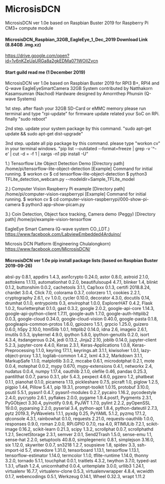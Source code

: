 # MicrosisDCN
MicrosisDCN ver 1.0e based on Raspbian Buster 2019 for Raspberry Pi CM3+ compute module

#### MicrosisDCN_Raspbian_32GB_EagleEye_1_Dec_2019 Download Link (8.84GB .img.xz)
https://drive.google.com/open?id=1v6nKZeUaURGa8a2gkEDMa071WOIIZvcn

#### Start guild read me (1 December 2019)

MicrosisDCN ver 1.0e based on Raspbian Buster 2019
for RPI3 B+, RPI4 and Q-wave EagleEyeSmartCamera 32GB
System contributed by Natthakorn Kasamsumran (Nachod)
Hardware designed by Amornthep Phunsin (Q-wave Systems)

1st step. after flash your 32GB SD-Card or eMMC memory
please run terminal and type "rpi-update" for firmware
update related your SoC on RPi. finally "sudo reboot"

2nd step. update your system package by this command.
"sudo apt-get update && sudo apt-get dist-upgrade"

3nd step. update all pip package by this command.
please type "workon cv" in your terminal windows.
"pip list --outdated --format=freeze | grep -v '^\-e' | cut -d = -f 1  | xargs -n1 pip install -U"

1.) Tensorflow Lite Object Detection Demo
    [Directory path] /home/pi/tensorflow-lite-object-detection
    [Example] Command for initial running.
    $ workon cv
    $ cd tensorflow-lite-object-detection
    $ python3 TFLite_detection_webcam.py --modeldir=Sample_TFLite_model

2.) Computer Vision Raspberry Pi example
    [Directory path] /home/pi/computer-vision-raspberrypi
    [Example] Command for initial running.
    $ workon cv
    $ cd computer-vision-raspberrypi/000-show-pi-camera
    $ python3 app-show-picam.py

3.) Coin Detection, Object face tracking, Camera demo (Peggy)
    [Directory path] /home/pi/example-vision-tensorflow

EagleEye Smart Camera (Q-wave system CO.,LDT.)
https://www.facebook.com/LabviewEmbedded4Arduino/

Microsis DCN Platform (Engineering Chulalongkorn)
https://www.facebook.com/MicrosisDCN/

#### MicrosisDCN ver 1.0e pip install package lists (based on Raspbian Buster 2019-09-26)
absl-py 0.8.1, appdirs 1.4.3, asn1crypto 0.24.0, astor 0.8.0, astroid  2.1.0, asttokens  1.1.13, automationhat 0.2.0, beautifulsoup4 4.7.1, blinker 1.4, blinkt 0.1.2, buttonshim 0.0.2, cachetools 3.1.1, Cap1xxx 0.1.3, certifi 2018.8.24, chardet 3.0.4, Click 7.0, colorama 0.3.7, colorzero 1.1, cookies 2.2.1, cryptography 2.6.1, cv 1.0.0, cycler 0.10.0, decorator 4.3.0, docutils 0.14, drumhat 0.1.0, entrypoints 0.3, envirophat 1.0.0, ExplorerHAT 0.4.2, Flask 1.0.2, fourletterphat 0.1.0, gast 0.3.2, google 2.0.2, google-api-core 1.14.3, google-api-python-client 1.7.11, google-auth 1.7.0, google-auth-httplib2 0.0.3, google-cloud 0.34.0, google-cloud-vision 0.40.0, google-pasta 0.1.8, googleapis-common-protos 1.6.0, gpiozero   1.5.1, grpcio 1.25.0, guizero 0.6.0, h5py 2.10.0, html5lib 1.0.1, httplib2 0.14.0, idna 2.6, imageio 2.6.1, imutils 0.5.3, ipykernel 4.9.0, ipython 5.8.0, ipython-genutils 0.2.0, isort 4.3.4, itsdangerous 0.24, jedi  0.13.2, Jinja2 2.10, joblib 0.14.0, jupyter-client 5.2.3, jupyter-core 4.4.0, Keras 2.3.1, Keras-Applications 1.0.8, Keras-Preprocessing 1.1.0, keyring 17.1.1, keyrings.alt 3.1.1, kiwisolver 1.0.1, lazy-object-proxy 1.3.1, logilab-common 1.4.2, lxml 4.3.2, Markdown 3.1.1, MarkupSafe 1.1.0, matplotlib 3.0.2, mccabe  0.6.1, microdotphat 0.2.1, mote 0.0.4, motephat 0.0.2, mypy 0.670, mypy-extensions 0.4.1, networkx  2.4, nudatus 0.0.4, numpy 1.17.4, oauthlib 2.1.0, olefile 0.46, pandas 0.25.3, pantilthat 0.0.7, parso 0.3.1, pbr 5.4.3, pexpect 4.6.0, pgzero 1.2, phatbeat 0.1.1, pianohat 0.1.0, picamera 1.13, pickleshare 0.7.5, picraft 1.0, piglow 1.2.5, pigpio 1.44, Pillow 5.4.1, pip 19.3.1, prompt-toolkit 1.0.15, protobuf  3.10.0, psutil 5.5.1, pyasn1 0.4.7, pyasn1-modules 0.2.7, pycairo 1.16.2, pycodestyle 2.4.0, pycrypto  2.6.1, pyflakes 2.0.0, pygame 1.9.4.post1, Pygments 2.3.1, PyGObject 3.30.4, pyinotify 0.9.6, PyJWT 1.7.0, pylint 2.2.2, pyOpenSSL 19.0.0, pyparsing 2.2.0, pyserial 3.4, python-apt 1.8.4, python-dateutil  2.7.3, pytz 2019.3, PyWavelets 1.1.1, pyxdg 0.25, PyYAML 5.1.2, pyzmq 17.1.2, qtconsole 4.3.1, rainbowhat 0.1.0, requests 2.21.0, requests-oauthlib 1.0.0, responses 0.9.0, roman 2.0.0, RPi.GPIO 0.7.0, rsa 4.0, RTIMULib 7.2.1, scikit-image 0.16.2, scikit-learn 0.21.3, scipy 1.3.2, scrollphat 0.0.7, scrollphathd  1.2.1, SecretStorage 2.3.1, semver 2.0.1, Send2Trash 1.5.0, sense-emu 1.1, sense-hat 2.2.0, setuptools 40.8.0, simplegeneric 0.8.1, simplejson 3.16.0, six 1.12.0, skywriter 0.0.7, sn3218 1.2.7, soupsieve 1.8, spidev 3.3, ssh-import-id 5.7, stevedore 1.31.0, tensorboard 1.13.1, tensorflow 1.13.1, tensorflow-estimator 1.14.0, termcolor 1.1.0, tflite-runtime 1.14.0, thonny 3.2.0, tornado 5.1.1, touchphat 0.0.1, traitlets 4.3.2, twython 3.7.0, typed-ast 1.3.1, uflash 1.2.4, unicornhathd 0.0.4, uritemplate 3.0.0, urllib3 1.24.1, virtualenv 16.7.7, virtualenv-clone 0.5.3, virtualenvwrapper 4.8.4, wcwidth 0.1.7, webencodings 0.5.1, Werkzeug 0.14.1, Wheel 0.32.3, wrapt 1.11.2  
